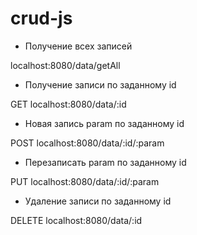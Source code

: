 # crud-js

- Получение всех записей


localhost:8080/data/getAll

- Получение записи по заданному id


GET localhost:8080/data/:id

- Новая запись param по заданному id


POST localhost:8080/data/:id/:param

- Перезаписать param по заданному id


PUT localhost:8080/data/:id/:param

- Удаление записи по заданному id


DELETE localhost:8080/data/:id